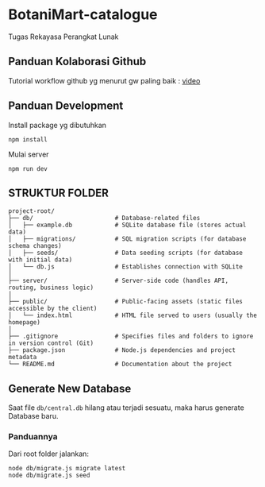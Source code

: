 # BotaniMart-catalogue
Tugas Rekayasa Perangkat Lunak

## Panduan Kolaborasi Github
Tutorial workflow github yg menurut gw paling baik : [video](https://www.youtube.com/watch?v=4zkaFCLoQV0)

## Panduan Development
Install package yg dibutuhkan
```
npm install
```

Mulai server
```
npm run dev
```

## STRUKTUR FOLDER
```
project-root/
├── db/                       # Database-related files
│   ├── example.db            # SQLite database file (stores actual data)
│   ├── migrations/           # SQL migration scripts (for database schema changes)
│   ├── seeds/                # Data seeding scripts (for database with initial data)
│   └── db.js                 # Establishes connection with SQLite
│
├── server/                   # Server-side code (handles API, routing, business logic)
│
├── public/                   # Public-facing assets (static files accessible by the client)
│   └── index.html            # HTML file served to users (usually the homepage)
│
├── .gitignore                # Specifies files and folders to ignore in version control (Git)
├── package.json              # Node.js dependencies and project metadata
└── README.md                 # Documentation about the project
```

## Generate New Database
Saat file ``db/central.db`` hilang atau terjadi sesuatu, maka harus generate Database baru.

### Panduannya
Dari root folder jalankan:
```
node db/migrate.js migrate latest
node db/migrate.js seed
```